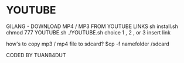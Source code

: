# YOUTUBE
GILANG - DOWNLOAD MP4 / MP3 FROM YOUTUBE LINKS
sh install.sh
chmod 777 YOUTUBE.sh
./YOUTUBE.sh
choice 1 , 2 , or 3
insert link

how's to copy mp3 / mp4 file to sdcard? 
$cp -f namefolder /sdcard

CODED BY TUANB4DUT
